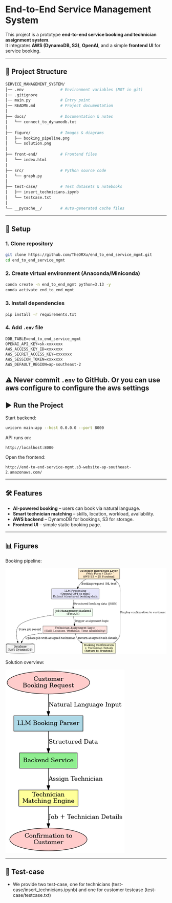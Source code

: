 # End-to-End Service Management System

This project is a prototype **end-to-end service booking and technician assignment system**.  
It integrates **AWS (DynamoDB, S3)**, **OpenAI**, and a simple **frontend UI** for service booking.

---

## 📂 Project Structure

```bash
SERVICE_MANAGEMENT_SYSTEM/
│── .env                # Environment variables (NOT in git)
│── .gitignore
│── main.py             # Entry point
│── README.md           # Project documentation
│
├── docs/               # Documentation & notes
│   └── connect_to_dynamodb.txt
│
├── figure/             # Images & diagrams
│   ├── booking_pipeline.png
│   └── solution.png
│
├── front-end/          # Frontend files
│   └── index.html
│
├── src/                # Python source code
│   └── graph.py
│
├── test-case/          # Test datasets & notebooks
│   ├── insert_technicians.ipynb
│   └── testcase.txt
│
└── __pycache__/        # Auto-generated cache files
```

---

## 🚀 Setup

### 1. Clone repository
```bash
git clone https://github.com/TheDRXu/end_to_end_service_mgmt.git
cd end_to_end_service_mgmt
```

### 2. Create virtual environment (Anaconda/Miniconda)
```bash
conda create -n end_to_end_mgmt python=3.13 -y
conda activate end_to_end_mgmt
```

### 3. Install dependencies
```bash
pip install -r requirements.txt
```

### 4. Add `.env` file
```env
DDB_TABLE=end_to_end_service_mgmt
OPENAI_API_KEY=sk-xxxxxxx
AWS_ACCESS_KEY_ID=xxxxxxx
AWS_SECRET_ACCESS_KEY=xxxxxxx
AWS_SESSION_TOKEN=xxxxxxx
AWS_DEFAULT_REGION=ap-southeast-2
```

⚠️ Never commit `.env` to GitHub.
Or you can use aws configure to configure the aws settings
---

## ▶️ Run the Project

Start backend:
```bash
uvicorn main:app --host 0.0.0.0 --port 8000
```

API runs on:
```
http://localhost:8000
```

Open the frontend:
```
http://end-to-end-service-mgmt.s3-website-ap-southeast-2.amazonaws.com/
```

---

## 🛠 Features

- **AI-powered booking** – users can book via natural language.
- **Smart technician matching** – skills, location, workload, availability.
- **AWS backend** – DynamoDB for bookings, S3 for storage.
- **Frontend UI** – simple static booking page.

---

## 📊 Figures

Booking pipeline:

![Booking Pipeline](figure/booking_pipeline.png)

Solution overview:

![Solution](figure/solution.png)

---

## 📖 Test-case

- We provide two test-case, one for technicians (test-case/insert_technicians.ipynb) and one for customer testcase (test-case/testcase.txt)
